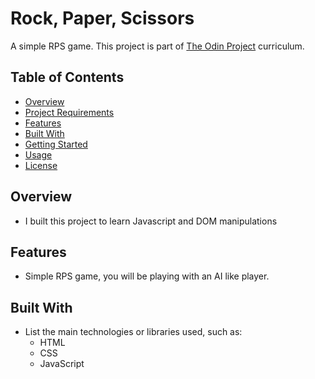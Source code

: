 # Rock, Paper, Scissors

A simple RPS game. This project is part of [The Odin Project](https://www.theodinproject.com/) curriculum.

## Table of Contents

- [Overview](#overview)
- [Project Requirements](#project-requirements)
- [Features](#features)
- [Built With](#built-with)
- [Getting Started](#getting-started)
- [Usage](#usage)
- [License](#license)

## Overview

- I built this project to learn Javascript and DOM manipulations

## Features

- Simple RPS game, you will be playing with an AI like player.

## Built With

- List the main technologies or libraries used, such as:
  - HTML
  - CSS
  - JavaScript
